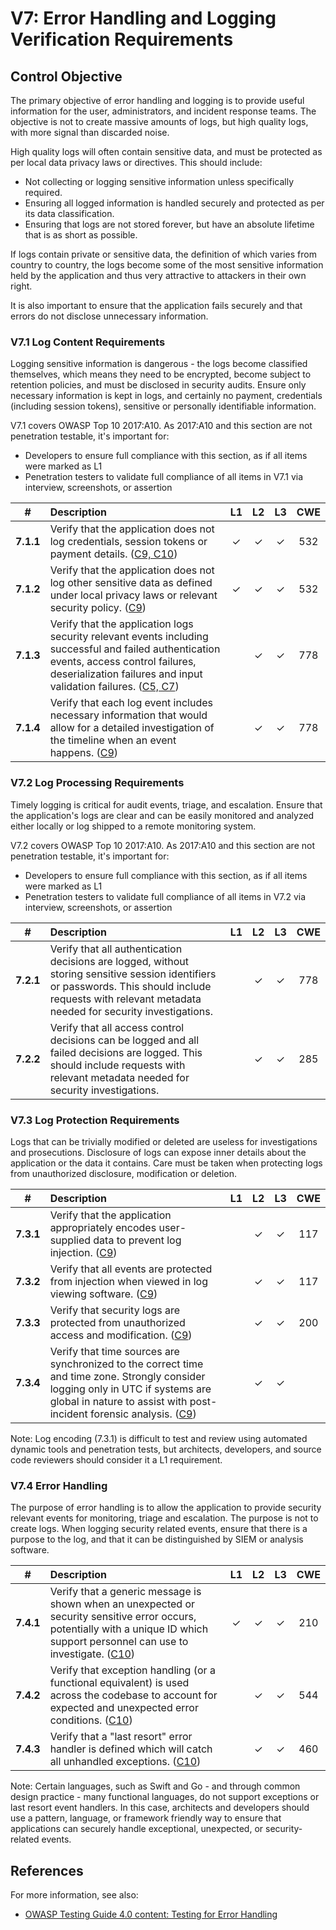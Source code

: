 # V7: Error Handling and Logging Verification Requirements

## Control Objective

The primary objective of error handling and logging is to provide useful information for the user, administrators, and incident response teams. The objective is not to create massive amounts of logs, but high quality logs, with more signal than discarded noise.

High quality logs will often contain sensitive data, and must be protected as per local data privacy laws or directives. This should include:

* Not collecting or logging sensitive information unless specifically required.
* Ensuring all logged information is handled securely and protected as per its data classification.
* Ensuring that logs are not stored forever, but have an absolute lifetime that is as short as possible.

If logs contain private or sensitive data, the definition of which varies from country to country, the logs become some of the most sensitive information held by the application and thus very attractive to attackers in their own right.

It is also important to ensure that the application fails securely and that errors do not disclose unnecessary information.

### V7.1 Log Content Requirements

Logging sensitive information is dangerous - the logs become classified themselves, which means they need to be encrypted, become subject to retention policies, and must be disclosed in security audits. Ensure only necessary information is kept in logs, and certainly no payment, credentials (including session tokens), sensitive or personally identifiable information.

V7.1 covers OWASP Top 10 2017:A10. As 2017:A10 and this section are not penetration testable, it's important for:

* Developers to ensure full compliance with this section, as if all items were marked as L1
* Penetration testers to validate full compliance of all items in V7.1 via interview, screenshots, or assertion

| # | Description | L1 | L2 | L3 | CWE |
| :---: | :--- | :---: | :---:| :---: | :---: |
| **7.1.1** | Verify that the application does not log credentials, session tokens or payment details. ([C9, C10](https://www.owasp.org/index.php/OWASP_Proactive_Controls#tab=Formal_Numbering)) | ✓ | ✓ | ✓ | 532 |
| **7.1.2** | Verify that the application does not log other sensitive data as defined under local privacy laws or relevant security policy. ([C9](https://www.owasp.org/index.php/OWASP_Proactive_Controls#tab=Formal_Numbering)) | ✓ | ✓ | ✓ | 532 |
| **7.1.3** | Verify that the application logs security relevant events including successful and failed authentication events, access control failures, deserialization failures and input validation failures. ([C5, C7](https://www.owasp.org/index.php/OWASP_Proactive_Controls#tab=Formal_Numbering)) | | ✓ | ✓ | 778 |
| **7.1.4** | Verify that each log event includes necessary information that would allow for a detailed investigation of the timeline when an event happens. ([C9](https://www.owasp.org/index.php/OWASP_Proactive_Controls#tab=Formal_Numbering)) | | ✓ | ✓ | 778 |

### V7.2 Log Processing Requirements

Timely logging is critical for audit events, triage, and escalation. Ensure that the application's logs are clear and can be easily monitored and analyzed either locally or log shipped to a remote monitoring system.

V7.2 covers OWASP Top 10 2017:A10. As 2017:A10 and this section are not penetration testable, it's important for:

* Developers to ensure full compliance with this section, as if all items were marked as L1
* Penetration testers to validate full compliance of all items in V7.2 via interview, screenshots, or assertion

| # | Description | L1 | L2 | L3 | CWE |
| :---: | :--- | :---: | :---:| :---: | :---: |
| **7.2.1** | Verify that all authentication decisions are logged, without storing sensitive session identifiers or passwords. This should include requests with relevant metadata needed for security investigations.  | | ✓ | ✓ | 778 |
| **7.2.2** | Verify that all access control decisions can be logged and all failed decisions are logged. This should include requests with relevant metadata needed for security investigations. | | ✓ | ✓ | 285 |

### V7.3 Log Protection Requirements

Logs that can be trivially modified or deleted are useless for investigations and prosecutions. Disclosure of logs can expose inner details about the application or the data it contains. Care must be taken when protecting logs from unauthorized disclosure, modification or deletion.

| # | Description | L1 | L2 | L3 | CWE |
| :---: | :--- | :---: | :---:| :---: | :---: |
| **7.3.1** | Verify that the application appropriately encodes user-supplied data to prevent log injection. ([C9](https://www.owasp.org/index.php/OWASP_Proactive_Controls#tab=Formal_Numbering)) | | ✓ | ✓ | 117 |
| **7.3.2** | Verify that all events are protected from injection when viewed in log viewing software. ([C9](https://www.owasp.org/index.php/OWASP_Proactive_Controls#tab=Formal_Numbering)) | | ✓ | ✓ | 117 |
| **7.3.3** | Verify that security logs are protected from unauthorized access and modification. ([C9](https://www.owasp.org/index.php/OWASP_Proactive_Controls#tab=Formal_Numbering)) | | ✓ | ✓ | 200 |
| **7.3.4** | Verify that time sources are synchronized to the correct time and time zone. Strongly consider logging only in UTC if systems are global in nature to assist with post-incident forensic analysis. ([C9](https://www.owasp.org/index.php/OWASP_Proactive_Controls#tab=Formal_Numbering)) | | ✓ | ✓ | |

Note: Log encoding (7.3.1) is difficult to test and review using automated dynamic tools and penetration tests, but architects, developers, and source code reviewers should consider it a L1 requirement.

### V7.4 Error Handling

The purpose of error handling is to allow the application to provide security relevant events for monitoring, triage and escalation. The purpose is not to create logs. When logging security related events, ensure that there is a purpose to the log, and that it can be distinguished by SIEM or analysis software.

| # | Description | L1 | L2 | L3 | CWE |
| :---: | :--- | :---: | :---:| :---: | :---: |
| **7.4.1** | Verify that a generic message is shown when an unexpected or security sensitive error occurs, potentially with a unique ID which support personnel can use to investigate.  ([C10](https://www.owasp.org/index.php/OWASP_Proactive_Controls#tab=Formal_Numbering)) | ✓ | ✓ | ✓ | 210 |
| **7.4.2** | Verify that exception handling (or a functional equivalent) is used across the codebase to account for expected and unexpected error conditions. ([C10](https://www.owasp.org/index.php/OWASP_Proactive_Controls#tab=Formal_Numbering)) | | ✓ | ✓ | 544 |
| **7.4.3** | Verify that a "last resort" error handler is defined which will catch all unhandled exceptions. ([C10](https://www.owasp.org/index.php/OWASP_Proactive_Controls#tab=Formal_Numbering)) | | ✓ | ✓ | 460 |

Note: Certain languages, such as Swift and Go - and through common design practice - many functional languages, do not support exceptions or last resort event handlers. In this case, architects and developers should use a pattern, language, or framework friendly way to ensure that applications can securely handle exceptional, unexpected, or security-related events.

## References

For more information, see also:

* [OWASP Testing Guide 4.0 content: Testing for Error Handling](https://www.owasp.org/index.php/Testing_for_Error_Handling)
